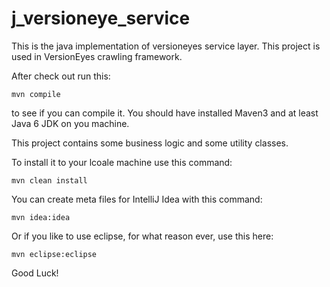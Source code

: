 j_versioneye_service
========================

This is the java implementation of versioneyes service layer. This project is used in VersionEyes crawling framework.

After check out run this:

```
mvn compile
```

to see if you can compile it. You should have installed Maven3 and at least Java 6 JDK on you machine.

This project contains some business logic and some utility classes.

To install it to your lcoale machine use this command: 

```
mvn clean install 
```

You can create meta files for IntelliJ Idea with this command: 

```
mvn idea:idea
```

Or if you like to use eclipse, for what reason ever, use this here: 

```
mvn eclipse:eclipse
```

Good Luck!
